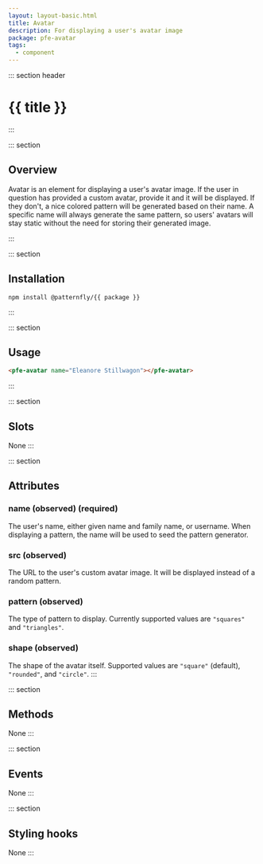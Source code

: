 ```yaml
---
layout: layout-basic.html
title: Avatar
description: For displaying a user's avatar image
package: pfe-avatar
tags:
  - component
---
```

<script type="module" src="/node_modules/@patternfly/{{ package }}/dist/{{ package }}.min.js"></script>

::: section header
# {{ title }}
:::

::: section
## Overview

Avatar is an element for displaying a user's avatar image. If the user in question has provided a custom avatar, provide it and it will be displayed. If they don't, a nice colored pattern will be generated based on their name. A specific name will always generate the same pattern, so users' avatars will stay static without the need for storing their generated image.

<div class="pfe-l-grid pfe-m-gutters pfe-m-all-2-col">
  <div>
    <pfe-avatar pfe-name="Eleanore Stillwagon"></pfe-avatar>
  </div>
  <div>
    <pfe-avatar pfe-name="Libbie Koscinski" pfe-shape="rounded" pfe-pattern="squares"></pfe-avatar>
  </div>
  <div>
    <pfe-avatar pfe-name="Blanca Rohloff" pfe-pattern="triangles"></pfe-avatar>
  </div>
  <div>
    <pfe-avatar pfe-name="Edwardo Lindsey" pfe-src="https://clayto.com/2014/03/rgb-webgl-color-cube/colorcube.jpg"></pfe-avatar>
  </div>
</div>
:::

::: section
## Installation

```shell
npm install @patternfly/{{ package }}
```
:::

::: section
## Usage

```html
<pfe-avatar name="Eleanore Stillwagon"></pfe-avatar>
```
:::

::: section
## Slots
None
:::

::: section
## Attributes
### name (observed) (required)

The user's name, either given name and family name, or username. When displaying a pattern, the name will be used to seed the pattern generator.

### src (observed)

The URL to the user's custom avatar image. It will be displayed instead of a random pattern.

### pattern (observed)

The type of pattern to display. Currently supported values are `"squares"` and `"triangles"`.

### shape (observed)

The shape of the avatar itself. Supported values are `"square"` (default), `"rounded"`, and `"circle"`.
:::

::: section
## Methods
None
:::

::: section
## Events
None
:::

::: section
## Styling hooks
None
:::